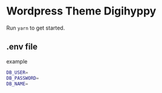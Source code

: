 # Wordpress Theme Digihyppy

Run `yarn` to get started.

## .env file

example

```sh
DB_USER=
DB_PASSWORD=
DB_NAME=
```
